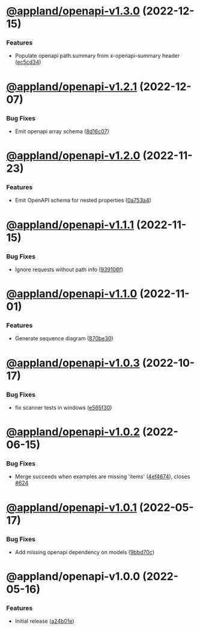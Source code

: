 # [@appland/openapi-v1.3.0](https://github.com/getappmap/appmap-js/compare/@appland/openapi-v1.2.1...@appland/openapi-v1.3.0) (2022-12-15)


### Features

* Populate openapi path.summary from x-openapi-summary header ([ec5cd34](https://github.com/getappmap/appmap-js/commit/ec5cd34f1436cd89fdcd986524090bdf84a98b5a))

# [@appland/openapi-v1.2.1](https://github.com/getappmap/appmap-js/compare/@appland/openapi-v1.2.0...@appland/openapi-v1.2.1) (2022-12-07)


### Bug Fixes

* Emit openapi array schema ([8d16c07](https://github.com/getappmap/appmap-js/commit/8d16c074c0b3aa3d7aebce55bb195f58cb550dc5))

# [@appland/openapi-v1.2.0](https://github.com/getappmap/appmap-js/compare/@appland/openapi-v1.1.1...@appland/openapi-v1.2.0) (2022-11-23)


### Features

* Emit OpenAPI schema for nested properties ([0a753a4](https://github.com/getappmap/appmap-js/commit/0a753a48e63b10cdfaa9197ca97dadfecbefe934))

# [@appland/openapi-v1.1.1](https://github.com/getappmap/appmap-js/compare/@appland/openapi-v1.1.0...@appland/openapi-v1.1.1) (2022-11-15)


### Bug Fixes

* Ignore requests without path info ([939106f](https://github.com/getappmap/appmap-js/commit/939106f34180b9312cbe289a4244fea8d525bac1))

# [@appland/openapi-v1.1.0](https://github.com/getappmap/appmap-js/compare/@appland/openapi-v1.0.3...@appland/openapi-v1.1.0) (2022-11-01)


### Features

* Generate sequence diagram ([870be30](https://github.com/getappmap/appmap-js/commit/870be30dbdc074672cc43495eebd396fd97c0184))

# [@appland/openapi-v1.0.3](https://github.com/getappmap/appmap-js/compare/@appland/openapi-v1.0.2...@appland/openapi-v1.0.3) (2022-10-17)


### Bug Fixes

* fix scanner tests in windows ([e565f30](https://github.com/getappmap/appmap-js/commit/e565f30b7c4f7b43e7eb5652fc9afc58b511da2d))

# [@appland/openapi-v1.0.2](https://github.com/getappmap/appmap-js/compare/@appland/openapi-v1.0.1...@appland/openapi-v1.0.2) (2022-06-15)

### Bug Fixes

- Merge succeeds when examples are missing 'items'
  ([4ef4674](https://github.com/getappmap/appmap-js/commit/4ef46743fad691414c88238047a3f0dee20a15f6)),
  closes [#624](https://github.com/getappmap/appmap-js/issues/624)

# [@appland/openapi-v1.0.1](https://github.com/getappmap/appmap-js/compare/@appland/openapi-v1.0.0...@appland/openapi-v1.0.1) (2022-05-17)

### Bug Fixes

- Add missing openapi dependency on models
  ([9bbd70c](https://github.com/getappmap/appmap-js/commit/9bbd70cbc5363df9ebc380c0371bcc58a95c31d7))

# @appland/openapi-v1.0.0 (2022-05-16)

### Features

- Initial release
  ([a24b01e](https://github.com/getappmap/appmap-js/commit/a24b01e2fae2c572c5952fe9ef3efddf13380d1e))
